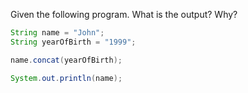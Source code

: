 Given the following program. What is the output? Why?

```java
String name = "John";
String yearOfBirth = "1999";

name.concat(yearOfBirth);

System.out.println(name);
```